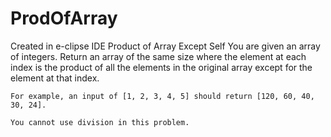 # ProdOfArray
Created in e-clipse IDE
Product of Array Except Self
 You are given an array of integers. Return an array of the same size where the element at each index is the product of all the elements in the original array except for the element at that index.

	For example, an input of [1, 2, 3, 4, 5] should return [120, 60, 40, 30, 24].

	You cannot use division in this problem.
